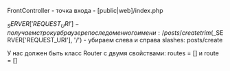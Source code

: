 FrontController - точка входа - [public|web]/index.php

$_SERVER['REQUEST_URI'] - получаем строку в браузере после доменного имени: /posts/create
trim($_SERVER['REQUEST_URI'], '/') - убираем слева и справа slashes: posts/create

У нас должен быть класс Router с двумя свойствами: routes = [] и route = []